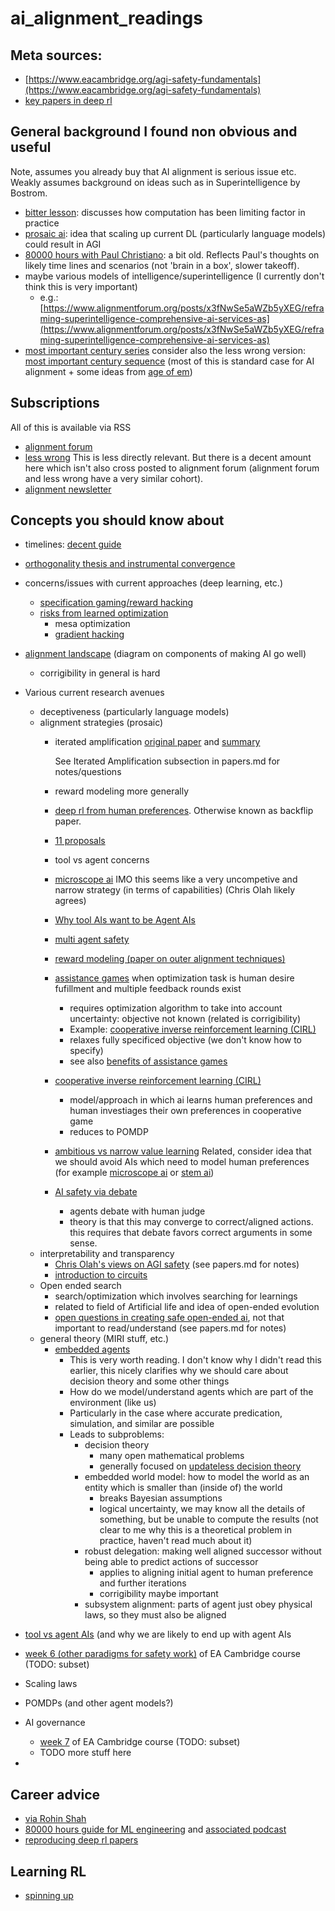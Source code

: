# ai_alignment_readings

## Meta sources:
 - [https://www.eacambridge.org/agi-safety-fundamentals](https://www.eacambridge.org/agi-safety-fundamentals)
 - [key papers in deep rl](https://spinningup.openai.com/en/latest/spinningup/keypapers.html)

## General background I found non obvious and useful

Note, assumes you already buy that AI alignment is serious issue etc. Weakly assumes background on ideas
such as in Superintelligence by Bostrom.

 - [bitter lesson](http://www.incompleteideas.net/IncIdeas/BitterLesson.html):
   discusses how computation has been limiting factor in practice
 - [prosaic ai](https://ai-alignment.com/prosaic-ai-control-b959644d79c2): idea
   that scaling up current DL (particularly language models) could result in AGI
 - [80000 hours with Paul Christiano](https://80000hours.org/podcast/episodes/paul-christiano-ai-alignment-solutions/): 
   a bit old. Reflects Paul's thoughts on likely time lines and scenarios (not 'brain in a box', slower takeoff). 
 - maybe various models of intelligence/superintelligence (I currently don't think this is very important)
   - e.g.: [https://www.alignmentforum.org/posts/x3fNwSe5aWZb5yXEG/reframing-superintelligence-comprehensive-ai-services-as](https://www.alignmentforum.org/posts/x3fNwSe5aWZb5yXEG/reframing-superintelligence-comprehensive-ai-services-as)
 - [most important century series](https://www.cold-takes.com/roadmap-for-the-most-important-century-series/#our-wildly-important-era) 
 consider also the less wrong version: [most important century sequence](https://www.lesswrong.com/s/yYxggfHYRrqnJXuRx) 
   (most of this is standard case for AI alignment + some ideas from [age of em](https://en.wikipedia.org/wiki/The_Age_of_Em))

## Subscriptions

All of this is available via RSS

 - [alignment forum](https://www.alignmentforum.org/)
 - [less wrong](https://www.lesswrong.com/) This is less directly relevant. But there is a decent amount here which isn't also cross posted
   to alignment forum (alignment forum and less wrong have a very similar cohort).
 - [alignment newsletter](https://rohinshah.com/alignment-newsletter/)

## Concepts you should know about
 - timelines: [decent guide](https://www.cold-takes.com/where-ai-forecasting-stands-today/)
 - [orthogonality thesis and instrumental convergence](https://www.nickbostrom.com/superintelligentwill.pdf)
 - concerns/issues with current approaches (deep learning, etc.)
   - [specification gaming/reward hacking](https://deepmindsafetyresearch.medium.com/specification-gaming-the-flip-side-of-ai-ingenuity-c85bdb0deeb4)
   - [risks from learned optimization](https://www.lesswrong.com/s/r9tYkB2a8Fp4DN8yB)
     - mesa optimization
     - [gradient hacking](https://www.lesswrong.com/posts/uXH4r6MmKPedk8rMA/gradient-hacking)
 - [alignment landscape](https://ai-alignment.com/ai-alignment-landscape-d3773c37ae38) (diagram on components of making AI go well)
   - corrigibility in general is hard
 - Various current research avenues
   - deceptiveness (particularly language models)
   - alignment strategies (prosaic)
     - iterated amplification [original paper](https://arxiv.org/abs/1810.08575) and 
       [summary](https://ai-alignment.com/iterated-distillation-and-amplification-157debfd1616)

       See Iterated Amplification subsection in papers.md for notes/questions
     - reward modeling more generally
     - [deep rl from human preferences](https://openai.com/blog/deep-reinforcement-learning-from-human-preferences/). Otherwise known as backflip paper.
     - [11 proposals](https://www.alignmentforum.org/posts/fRsjBseRuvRhMPPE5/an-overview-of-11-proposals-for-building-safe-advanced-ai)
     - tool vs agent concerns
      - [microscope ai](https://www.alignmentforum.org/posts/X2i9dQQK3gETCyqh2/chris-olah-s-views-on-agi-safety#Building_microscopes_not_agents) IMO this 
        seems like a very uncompetive and narrow strategy (in terms of capabilities) (Chris Olah likely agrees)
      - [Why tool AIs want to be Agent AIs](https://www.gwern.net/Tool-AI)
     - [multi agent safety](https://www.alignmentforum.org/posts/BXMCgpktdiawT3K5v/multi-agent-safety)
     - [reward modeling (paper on outer alignment techniques)](https://arxiv.org/pdf/1811.07871)
     - [assistance games](https://www.alignmentforum.org/posts/qPoaA5ZSedivA4xJa/our-take-on-chai-s-research-agenda-in-under-1500-words)
       when optimization task is human desire fufillment and multiple feedback rounds exist
         - requires optimization algorithm to take into account uncertainty: objective not known (related is corrigibility)
         - Example: [cooperative inverse reinforcement learning (CIRL)](https://arxiv.org/abs/1606.03137)
         - relaxes fully specificed objective (we don't know how to specify)
         - see also [benefits of assistance games](https://drive.google.com/file/d/1Xp9p6RLNjZrgsdEbGIJK61FnV_drDTQf/view)
     - [cooperative inverse reinforcement learning (CIRL)](https://arxiv.org/abs/1606.03137)
         - model/approach in which ai learns human preferences and human investiages their own preferences in cooperative game
         - reduces to POMDP
     - [ambitious vs narrow value learning](https://ai-alignment.com/ambitious-vs-narrow-value-learning-99bd0c59847e)
       Related, consider idea that we should avoid AIs which need to model human preferences (for example 
       [microscope ai](https://www.alignmentforum.org/posts/fRsjBseRuvRhMPPE5/an-overview-of-11-proposals-for-building-safe-advanced-ai#5__Microscope_AI)
       or [stem ai](https://www.alignmentforum.org/posts/fRsjBseRuvRhMPPE5/an-overview-of-11-proposals-for-building-safe-advanced-ai#6__STEM_AI))
     - [AI safety via debate](https://openai.com/blog/debate/)
       - agents debate with human judge
       - theory is that this may converge to correct/aligned actions. this requires that debate favors correct arguments in some sense.
   - interpretability and transparency
     - [Chris Olah's views on AGI safety](https://www.alignmentforum.org/posts/X2i9dQQK3gETCyqh2/chris-olah-s-views-on-agi-safety) (see papers.md for notes)
     - [introduction to circuits](https://distill.pub/2020/circuits/zoom-in/)
   - Open ended search
     - search/optimization which involves searching for learnings
     - related to field of Artificial life and idea of open-ended evolution
     - [open questions in creating safe open-ended ai](https://arxiv.org/abs/2006.07495),
        not that important to read/understand (see papers.md for notes)
   - general theory (MIRI stuff, etc.)
     - [embedded agents](https://intelligence.org/2018/10/29/embedded-agents/)
       - This is very worth reading. I don't know why I didn't read this
         earlier, this nicely clarifies why we should care about decision
         theory and some other things
       - How do we model/understand agents which are part of the environment (like us)
       - Particularly in the case where accurate predication, simulation, and similar are possible
       - Leads to subproblems:
         - decision theory 
           - many open mathematical problems
           - generally focused on [updateless decision theory](https://www.lesswrong.com/posts/de3xjFaACCAk6imzv/towards-a-new-decision-theory) 
         - embedded world model: how to model the world as an entity which is smaller than (inside of) the world
           - breaks Bayesian assumptions
           - logical uncertainty, we may know all the details of something, but
             be unable to compute the results (not clear to me why this is a
             theoretical problem in practice, haven't read much about it)
         - robust delegation: making well aligned successor without being able to predict actions of successor
           - applies to aligning initial agent to human preference and further iterations
           - corrigibility maybe important
         - subsystem alignment: parts of agent just obey physical laws, so they must also be aligned

 - [tool vs agent AIs](https://www.gwern.net/Tool-AI) (and why we are likely to end up with agent AIs
 - [week 6 (other paradigms for safety work)](https://www.eacambridge.org/agi-week-6) of EA Cambridge course (TODO: subset)
 - Scaling laws
 - POMDPs (and other agent models?)
 - AI governance
   - [week 7](https://www.eacambridge.org/agi-week-7) of EA Cambridge course (TODO: subset)
   - TODO more stuff here
 - 

## Career advice
 - [via Rohin Shah](https://rohinshah.com/faq-career-advice-for-ai-alignment-researchers/)
 - [80000 hours guide for ML engineering](https://80000hours.org/articles/ml-engineering-career-transition-guide/) and
    [associated podcast](https://80000hours.org/podcast/episodes/olsson-and-ziegler-ml-engineering-and-safety/)
 - [reproducing deep rl papers](http://amid.fish/reproducing-deep-rl)

## Learning RL
 - [spinning up](https://spinningup.openai.com/en/latest/user/introduction.html)
